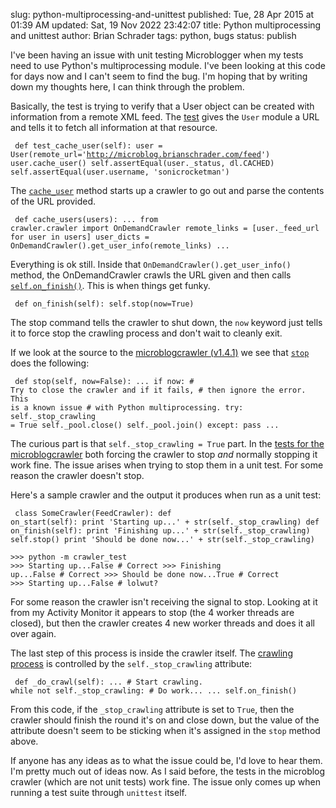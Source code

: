 slug: python-multiprocessing-and-unittest
published: Tue, 28 Apr 2015 at 01:39 AM
updated: Sat, 19 Nov 2022 23:42:07 
title: Python multiprocessing and unittest
author: Brian Schrader
tags: python, bugs
status: publish

I've been having an issue with unit testing Microblogger when my tests need to use Python's multiprocessing module. I've been looking at this code for days now and I can't seem to find the bug. I'm hoping that by writing down my thoughts here, I can think through the problem. 

Basically, the test is trying to verify that a User object can be created with information from a remote XML feed. The [test][test] gives the `User` module a URL and tells it to fetch all information at that resource.

[test]: https://github.com/Sonictherocketman/Microblogger/blob/master/test/user_test.py#L41

<code class="python"><pre>    def test_cache_user(self):
        user = User(remote_url='http://microblog.brianschrader.com/feed')
        user.cache_user()
        self.assertEqual(user._status, dl.CACHED)
        self.assertEqual(user.username, 'sonicrocketman')
 </pre></code>

The [`cache_user`][cu] method starts up a crawler to go out and parse the contents of the URL provided.

[cu]: https://github.com/Sonictherocketman/Microblogger/blob/master/feed/user.py#L84

<code class="python"><pre>    def cache_users(users):
        ...
        from crawler.crawler import OnDemandCrawler
        remote_links = [user._feed_url for user in users]
        user_dicts = OnDemandCrawler().get_user_info(remote_links)
        ...
</pre></code>

Everything is ok still. Inside that `OnDemandCrawler().get_user_info()` method, the OnDemandCrawler crawls the URL given and then calls [`self.on_finish()`][of]. This is when things get funky.

[of]: https://github.com/Sonictherocketman/Microblogger/blob/master/crawler/crawler.py#L71

<code class="python"><pre>    def on_finish(self):
        self.stop(now=True)
</pre></code>

The stop command tells the crawler to shut down, the `now` keyword just tells it to force stop the crawling process and don't wait to cleanly exit.

If we look at the source to the [microblogcrawler (v1.4.1)][1.4.1] we see that [`stop`][stop] does the following:

[stop]: https://github.com/Sonictherocketman/microblog_crawler/blob/master/microblogcrawler/crawler.py#L116

<code class="python"><pre>    def stop(self, now=False):
        ...
        if now:
            # Try to close the crawler and if it fails,
            # then ignore the error. This is a known issue
            # with Python multiprocessing.
            try:
                self._stop_crawling = True
                self._pool.close()
                self._pool.join()
            except:
                pass
        ...
</pre></code>

[1.4.1]: https://pypi.python.org/pypi/MicroblogCrawler/1.4.1

The curious part is that `self._stop_crawling = True` part. In the [tests for the microblogcrawler][mctests] both forcing the crawler to stop *and* normally stopping it work fine. The issue arises when trying to stop them in a unit test. For some reason the crawler doesn't stop. 

[mctests]: https://github.com/Sonictherocketman/microblog_crawler/tree/master/test

Here's a sample crawler and the output it produces when run as a unit test:

<code class="python"><pre>    class SomeCrawler(FeedCrawler):
        def on_start(self):
            print 'Starting up...' + str(self._stop_crawling)
        def on_finish(self):
            print 'Finishing up...' + str(self._stop_crawling)
            self.stop()
            print 'Should be done now...' + str(self._stop_crawling)
</pre></code>

<code class="python"><pre>\>\>\> python -m crawler_test
\>\>\> Starting up...False        # Correct
\>\>\> Finishing up...False       # Correct
\>\>\> Should be done now...True  # Correct
\>\>\> Starting up...False        # lolwut?
</pre></code>

For some reason the crawler isn't receiving the signal to stop. Looking at it from my Activity Monitor it appears to stop (the 4 worker threads are closed), but then the crawler creates 4 new worker threads and does it all over again. 

The last step of this process is inside the crawler itself. The [crawling process][cp] is controlled by the `self._stop_crawling` attribute:

[cp]: https://github.com/Sonictherocketman/microblog_crawler/blob/master/microblogcrawler/crawler.py#L184

<code class="python"><pre>    def _do_crawl(self):
        ...
        # Start crawling.
        while not self._stop_crawling:
            # Do work...
            ...
            self.on_finish()
</pre></code>

From this code, if the `_stop_crawling` attribute is set to `True`, then the crawler should finish the round it's on and close down, but the value of the attribute doesn't seem to be sticking when it's assigned in the `stop` method above.

If anyone has any ideas as to what the issue could be, I'd love to hear them. I'm pretty much out of ideas now. As I said before, the tests in the microblog crawler (which are not unit tests) work fine. The issue only comes up when running a test suite through `unittest` itself.

<link rel="stylesheet" href="http://yandex.st/highlightjs/8.0/styles/default.min.css">
<script src="http://yandex.st/highlightjs/8.0/highlight.min.js"></script>
<script>hljs.initHighlightingOnLoad();</script>
